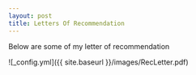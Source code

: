 ```yaml
---
layout: post
title: Letters Of Recommendation
---
```

Below are some of my letter of recommendation

![_config.yml]({{ site.baseurl }}/images/RecLetter.pdf)
